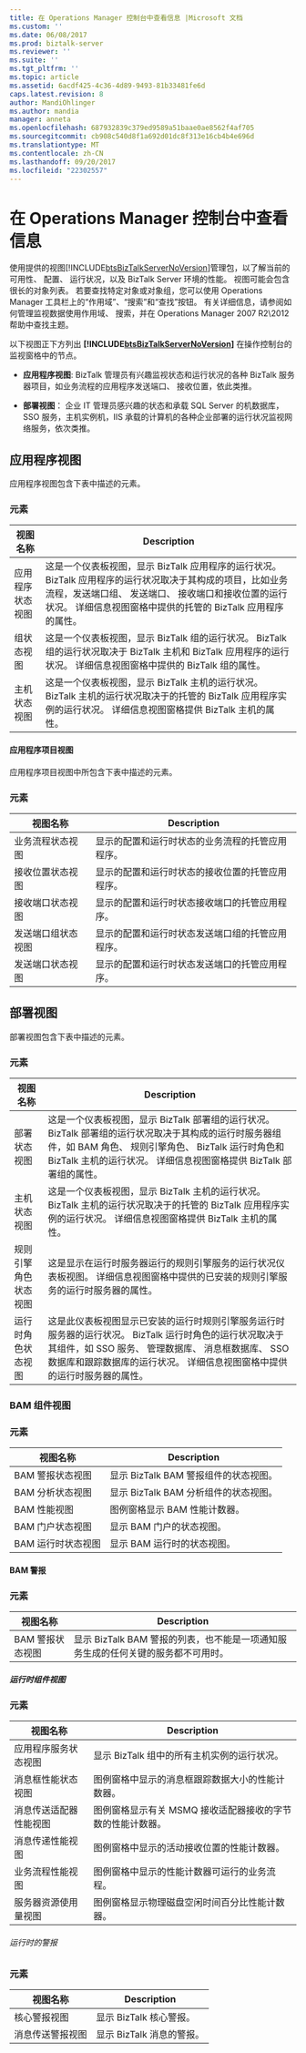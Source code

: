 ```yaml
---
title: 在 Operations Manager 控制台中查看信息 |Microsoft 文档
ms.custom: ''
ms.date: 06/08/2017
ms.prod: biztalk-server
ms.reviewer: ''
ms.suite: ''
ms.tgt_pltfrm: ''
ms.topic: article
ms.assetid: 6acdf425-4c36-4d89-9493-81b33481fe6d
caps.latest.revision: 8
author: MandiOhlinger
ms.author: mandia
manager: anneta
ms.openlocfilehash: 687932839c379ed9589a51baae0ae8562f4af705
ms.sourcegitcommit: cb908c540d8f1a692d01dc8f313e16cb4b4e696d
ms.translationtype: MT
ms.contentlocale: zh-CN
ms.lasthandoff: 09/20/2017
ms.locfileid: "22302557"
---
```

# <a name="viewing-information-in-the-operations-manager-console"></a>在 Operations Manager 控制台中查看信息
使用提供的视图[!INCLUDE[btsBizTalkServerNoVersion](../includes/btsbiztalkservernoversion-md.md)]管理包，以了解当前的可用性、 配置、 运行状况，以及 BizTalk Server 环境的性能。 视图可能会包含很长的对象列表。 若要查找特定对象或对象组，您可以使用 Operations Manager 工具栏上的“作用域”、“搜索”和“查找”按钮。 有关详细信息，请参阅如何管理监视数据使用作用域、 搜索，并在 Operations Manager 2007 R2\2012 帮助中查找主题。  
  
 以下视图正下方列出 **[!INCLUDE[btsBizTalkServerNoVersion](../includes/btsbiztalkservernoversion-md.md)]** 在操作控制台的监视窗格中的节点。  
  
-   **应用程序视图**: BizTalk 管理员有兴趣监视状态和运行状况的各种 BizTalk 服务器项目，如业务流程的应用程序发送端口、 接收位置，依此类推。  
  
-   **部署视图**： 企业 IT 管理员感兴趣的状态和承载 SQL Server 的机数据库，SSO 服务，主机实例机，IIS 承载的计算机的各种企业部署的运行状况监视网络服务，依次类推。  
  
## <a name="application-views"></a>应用程序视图  
 应用程序视图包含下表中描述的元素。  
  
### <a name="elements"></a>元素  
  
|视图名称|Description|  
|---------------|-----------------|  
|应用程序状态视图|这是一个仪表板视图，显示 BizTalk 应用程序的运行状况。 BizTalk 应用程序的运行状况取决于其构成的项目，比如业务流程，发送端口组、 发送端口、 接收端口和接收位置的运行状况。 详细信息视图窗格中提供的托管的 BizTalk 应用程序的属性。|  
|组状态视图|这是一个仪表板视图，显示 BizTalk 组的运行状况。 BizTalk 组的运行状况取决于 BizTalk 主机和 BizTalk 应用程序的运行状况。 详细信息视图窗格中提供的 BizTalk 组的属性。|  
|主机状态视图|这是一个仪表板视图，显示 BizTalk 主机的运行状况。 BizTalk 主机的运行状况取决于的托管的 BizTalk 应用程序实例的运行状况。 详细信息视图窗格提供 BizTalk 主机的属性。|  
  
#### <a name="application-artifacts-views"></a>应用程序项目视图  
 应用程序项目视图中所包含下表中描述的元素。  
  
### <a name="elements"></a>元素  
  
|视图名称|Description|  
|---------------|-----------------|  
|业务流程状态视图|显示的配置和运行时状态的业务流程的托管应用程序。|  
|接收位置状态视图|显示的配置和运行时状态的接收位置的托管应用程序。|  
|接收端口状态视图|显示的配置和运行时状态接收端口的托管应用程序。|  
|发送端口组状态视图|显示的配置和运行时状态发送端口组的托管应用程序。|  
|发送端口状态视图|显示的配置和运行时状态发送端口的托管应用程序。|  
  
## <a name="deployment-views"></a>部署视图  
 部署视图包含下表中描述的元素。  
  
### <a name="elements"></a>元素  
  
|视图名称|Description|  
|---------------|-----------------|  
|部署状态视图|这是一个仪表板视图，显示 BizTalk 部署组的运行状况。 BizTalk 部署组的运行状况取决于其构成的运行时服务器组件，如 BAM 角色、 规则引擎角色、 BizTalk 运行时角色和 BizTalk 主机的运行状况。 详细信息视图窗格提供 BizTalk 部署组的属性。|  
|主机状态视图|这是一个仪表板视图，显示 BizTalk 主机的运行状况。 BizTalk 主机的运行状况取决于的托管的 BizTalk 应用程序实例的运行状况。 详细信息视图窗格提供 BizTalk 主机的属性。|  
|规则引擎角色状态视图|这是显示在运行时服务器运行的规则引擎服务的运行状况仪表板视图。 详细信息视图窗格中提供的已安装的规则引擎服务的运行时服务器的属性。|  
|运行时角色状态视图|这是此仪表板视图显示已安装的运行时规则引擎服务运行时服务器的运行状况。 BizTalk 运行时角色的运行状况取决于其组件，如 SSO 服务、 管理数据库、 消息框数据库、 SSO 数据库和跟踪数据库的运行状况。 详细信息视图窗格中提供的运行时服务器的属性。|  
  
### <a name="bam-component-views"></a>BAM 组件视图  
  
### <a name="elements"></a>元素  
  
|视图名称|Description|  
|---------------|-----------------|  
|BAM 警报状态视图|显示 BizTalk BAM 警报组件的状态视图。|  
|BAM 分析状态视图|显示 BizTalk BAM 分析组件的状态视图。|  
|BAM 性能视图|图例窗格显示 BAM 性能计数器。|  
|BAM 门户状态视图|显示 BAM 门户的状态视图。|  
|BAM 运行时状态视图|显示 BAM 运行时的状态视图。|  
  
#### <a name="bam-alerts"></a>BAM 警报  
  
### <a name="elements"></a>元素  
  
|视图名称|Description|  
|---------------|-----------------|  
|BAM 警报状态视图|显示 BizTalk BAM 警报的列表，也不能是一项通知服务生成的任何关键的服务都不可用时。|  
  
##### <a name="runtime-component-views"></a>运行时组件视图  
  
### <a name="elements"></a>元素  
  
|视图名称|Description|  
|---------------|-----------------|  
|应用程序服务状态视图|显示 BizTalk 组中的所有主机实例的运行状况。|  
|消息框性能状态视图|图例窗格中显示的消息框跟踪数据大小的性能计数器。|  
|消息传送适配器性能视图|图例窗格显示有关 MSMQ 接收适配器接收的字节数的性能计数器。|  
|消息传递性能视图|图例窗格中显示的活动接收位置的性能计数器。|  
|业务流程性能视图|图例窗格中显示的性能计数器可运行的业务流程。|  
|服务器资源使用量视图|图例窗格显示物理磁盘空闲时间百分比性能计数器。|  
  
###### <a name="runtime-alerts"></a>运行时的警报  
  
### <a name="elements"></a>元素  
  
|视图名称|Description|  
|---------------|-----------------|  
|核心警报视图|显示 BizTalk 核心警报。|  
|消息传送警报视图|显示 BizTalk 消息的警报。|